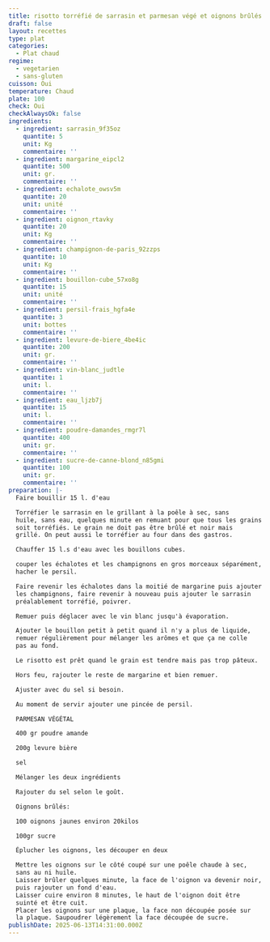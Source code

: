 ```yaml
---
title: risotto torréfié de sarrasin et parmesan végé et oignons brûlés
draft: false
layout: recettes
type: plat
categories:
  - Plat chaud
regime:
  - vegetarien
  - sans-gluten
cuisson: Oui
temperature: Chaud
plate: 100
check: Oui
checkAlwaysOk: false
ingredients:
  - ingredient: sarrasin_9f35oz
    quantite: 5
    unit: Kg
    commentaire: ''
  - ingredient: margarine_eipcl2
    quantite: 500
    unit: gr.
    commentaire: ''
  - ingredient: echalote_owsv5m
    quantite: 20
    unit: unité
    commentaire: ''
  - ingredient: oignon_rtavky
    quantite: 20
    unit: Kg
    commentaire: ''
  - ingredient: champignon-de-paris_92zzps
    quantite: 10
    unit: Kg
    commentaire: ''
  - ingredient: bouillon-cube_57xo8g
    quantite: 15
    unit: unité
    commentaire: ''
  - ingredient: persil-frais_hgfa4e
    quantite: 3
    unit: bottes
    commentaire: ''
  - ingredient: levure-de-biere_4be4ic
    quantite: 200
    unit: gr.
    commentaire: ''
  - ingredient: vin-blanc_judtle
    quantite: 1
    unit: l.
    commentaire: ''
  - ingredient: eau_ljzb7j
    quantite: 15
    unit: l.
    commentaire: ''
  - ingredient: poudre-damandes_rmgr7l
    quantite: 400
    unit: gr.
    commentaire: ''
  - ingredient: sucre-de-canne-blond_n85gmi
    quantite: 100
    unit: gr.
    commentaire: ''
preparation: |-
  Faire bouillir 15 l. d'eau

  Torréfier le sarrasin en le grillant à la poêle à sec, sans
  huile, sans eau, quelques minute en remuant pour que tous les grains
  soit torréfiés. Le grain ne doit pas être brûlé et noir mais
  grillé. On peut aussi le torréfier au four dans des gastros.

  Chauffer 15 l.s d'eau avec les bouillons cubes.

  couper les échalotes et les champignons en gros morceaux séparément,
  hacher le persil.

  Faire revenir les échalotes dans la moitié de margarine puis ajouter
  les champignons, faire revenir à nouveau puis ajouter le sarrasin
  préalablement torréfié, poivrer.

  Remuer puis déglacer avec le vin blanc jusqu'à évaporation.

  Ajouter le bouillon petit à petit quand il n'y a plus de liquide,
  remuer régulièrement pour mélanger les arômes et que ça ne colle
  pas au fond.

  Le risotto est prêt quand le grain est tendre mais pas trop pâteux.

  Hors feu, rajouter le reste de margarine et bien remuer.

  Ajuster avec du sel si besoin.

  Au moment de servir ajouter une pincée de persil.

  PARMESAN VÉGÉTAL

  400 gr poudre amande

  200g levure bière

  sel

  Mélanger les deux ingrédients

  Rajouter du sel selon le goût.

  Oignons brûlés:

  100 oignons jaunes environ 20kilos

  100gr sucre

  Éplucher les oignons, les découper en deux

  Mettre les oignons sur le côté coupé sur une poêle chaude à sec,
  sans au ni huile.
  Laisser brûler quelques minute, la face de l'oignon va devenir noir,
  puis rajouter un fond d'eau.
  Laisser cuire environ 8 minutes, le haut de l'oignon doit être
  suinté et être cuit.
  Placer les oignons sur une plaque, la face non découpée posée sur
  la plaque. Saupoudrer légèrement la face découpée de sucre.
publishDate: 2025-06-13T14:31:00.000Z
---
```


